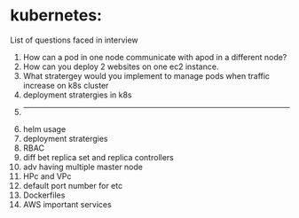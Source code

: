 # kubernetes:

List of questions faced in interview
1. How can a pod in one node communicate with apod in a different node?
2. How can you deploy 2 websites on one ec2 instance.
3. What stratergey would you implement to manage pods when traffic increase on k8s cluster 
4. deployment stratergies in k8s                     
5.  **************************************************************
6. helm usage
7. deployment stratergies
8. RBAC
9. diff bet replica set and replica controllers
10. adv having multiple master node
11. HPc and VPc
12. default port number for etc
13. Dockerfiles
14. AWS important services
